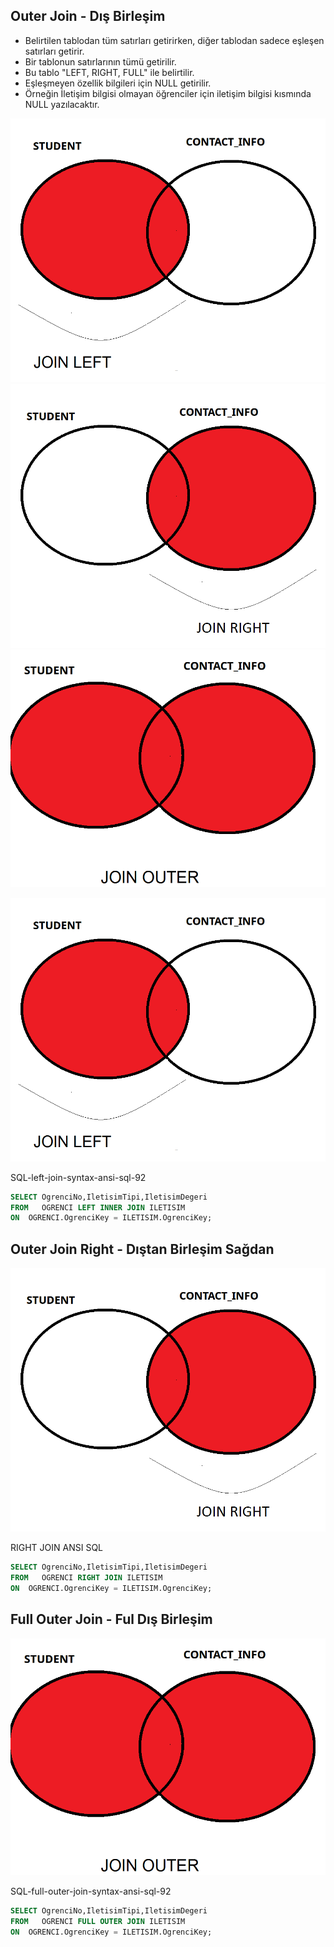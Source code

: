 ## Outer Join  - Dış Birleşim

- Belirtilen tablodan tüm satırları getirirken, diğer tablodan sadece eşleşen satırları getirir.
- Bir tablonun satırlarının tümü getirilir.
- Bu tablo "LEFT, RIGHT, FULL" ile belirtilir.
- Eşleşmeyen özellik bilgileri için NULL getirilir.
- Örneğin İletişim bilgisi olmayan öğrenciler için iletişim bilgisi kısmında NULL yazılacaktır.


![join-left-example1](images/join-left-example1-en.png)
![join-right-example1](images/join-right-example1-en.png)
![join-outer-example1](images/join-outer-example1-en.png)


![join-left-example1-en](images/join-left-example1-en.png)

SQL-left-join-syntax-ansi-sql-92

``` sql
SELECT OgrenciNo,IletisimTipi,IletisimDegeri
FROM   OGRENCI LEFT INNER JOIN ILETISIM
ON  OGRENCI.OgrenciKey = ILETISIM.OgrenciKey;
```

## Outer Join Right  - Dıştan Birleşim Sağdan

![join-left-example1-en](images/join-right-example1-en.png)

RIGHT JOIN ANSI SQL

``` sql
SELECT OgrenciNo,IletisimTipi,IletisimDegeri
FROM   OGRENCI RIGHT JOIN ILETISIM
ON  OGRENCI.OgrenciKey = ILETISIM.OgrenciKey;
```


## Full Outer Join  - Ful Dış Birleşim


![join-left-example1-en](images/join-outer-example1-en.png)

SQL-full-outer-join-syntax-ansi-sql-92

``` sql
SELECT OgrenciNo,IletisimTipi,IletisimDegeri
FROM   OGRENCI FULL OUTER JOIN ILETISIM
ON  OGRENCI.OgrenciKey = ILETISIM.OgrenciKey;
```


